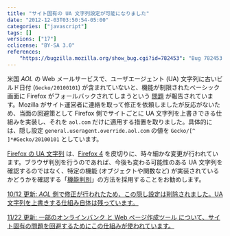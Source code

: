 ```yaml
---
title: "サイト固有の UA 文字列設定が可能になりました"
date: "2012-12-03T03:50:54-05:00"
categories: ["javascript"]
tags: []
versions: ["17"]
cclicense: "BY-SA 3.0"
references:
    "https://bugzilla.mozilla.org/show_bug.cgi?id=782453": "Bug 782453 – Add site-specific User Agent infrastructure and use it to fix AOL Mail"
---
```

米国 *AOL* の Web メールサービスで、ユーザエージェント (UA) 文字列に古いビルド日付 (`Gecko/20100101`) が含まれていないと、機能が制限されたベーシック画面に Firefox がフォールバックされてしまうという [問題](https://bugzilla.mozilla.org/show_bug.cgi?id=778408) が報告されています。Mozilla がサイト運営者に連絡を取って修正を依頼しましたが反応がないため、当面の回避策として Firefox 側でサイトごとに UA 文字列を上書きできる仕組みを実装し、それを `aol.com` だけに適用する措置を取りました。具体的には、隠し設定 `general.useragent.override.aol.com` の値を `Gecko/[^ ]*#Gecko/20100101` としています。

[Firefox の UA 文字列](https://developer.mozilla.org/ja/docs/Gecko_user_agent_string_reference) は、[Firefox 4](https://hacks.mozilla.org/2010/09/final-user-agent-string-for-firefox-4/) を皮切りに、時々細かな変更が行われています。ブラウザ判別を行うのであれば、今後も変わる可能性のある UA 文字列を確認するのではなく、特定の機能 (オブジェクトや関数など) が実装されているかどうかを確認する「[機能判別](https://developer.mozilla.org/ja/docs/Browser_Feature_Detection)」の方法を採用することをお勧めします。

<ins datetime="2012-10-12">10/12 更新: *AOL* 側で修正が行われたため、[この隠し設定は削除されました](https://bugzilla.mozilla.org/show_bug.cgi?id=797363)。UA 文字列を上書きする仕組み自体は残っています。</ins>

<ins datetime="2012-11-22">11/22 更新: [一部のオンラインバンク](https://bugzilla.mozilla.org/show_bug.cgi?id=792054) と [Web ページ作成ツール](https://bugzilla.mozilla.org/show_bug.cgi?id=799502) について、サイト固有の問題を回避するためにこの仕組みが使われています。</ins>

